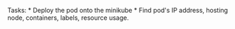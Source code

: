Tasks:
    * Deploy the pod onto the minikube
    * Find pod's IP address, hosting node, containers, labels, resource usage.
